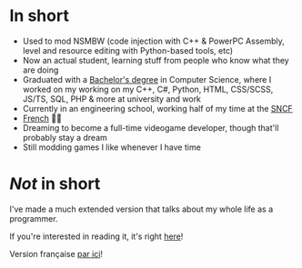 # In short
- Used to mod NSMBW (code injection with C++ & PowerPC Assembly, level and resource editing with Python-based tools, etc)
- Now an actual student, learning stuff from people who know what they are doing
- Graduated with a [Bachelor's degree](https://en.wikipedia.org/wiki/Bachelor_universitaire_de_technologie) in Computer Science, where I worked on my working on my C++, C#, Python, HTML, CSS/SCSS, JS/TS, SQL, PHP & more at university and work
- Currently in an engineering school, working half of my time at the [SNCF](https://en.wikipedia.org/wiki/SNCF)
- [French](https://github.com/giroletm/giroletm/blob/main/README-FR.md) 🤮🥖
- Dreaming to become a full-time videogame developer, though that'll probably stay a dream
- Still modding games I like whenever I have time

# *Not* in short

I've made a much extended version that talks about my whole life as a programmer.

If you're interested in reading it, it's right [here](https://github.com/giroletm/giroletm/blob/main/Full.md)!

Version française [par ici](https://github.com/giroletm/giroletm/blob/main/Full-FR.md)!
